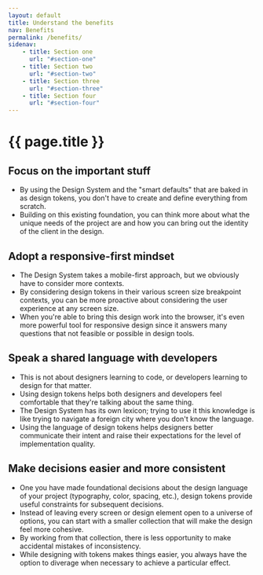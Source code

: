 ```yaml
---
layout: default
title: Understand the benefits
nav: Benefits
permalink: /benefits/
sidenav:
    - title: Section one
      url: "#section-one"
    - title: Section two
      url: "#section-two"
    - title: Section three
      url: "#section-three"
    - title: Section four
      url: "#section-four"
---
```

# {{ page.title }}

## Focus on the important stuff

- By using the Design System and the "smart defaults" that are baked in as design tokens, you don't have to create and define everything from scratch.
- Building on this existing foundation, you can think more about what the unique needs of the project are and how you can bring out the identity of the client in the design.

## Adopt a responsive-first mindset

- The Design System takes a mobile-first approach, but we obviously have to consider more contexts.
- By considering design tokens in their various screen size breakpoint contexts, you can be more proactive about considering the user experience at any screen size.
- When you're able to bring this design work into the browser, it's even more powerful tool for responsive design since it answers many questions that not feasible or possible in design tools.

## Speak a shared language with developers

- This is not about designers learning to code, or developers learning to design for that matter.
- Using design tokens helps both designers and developers feel comfortable that they're talking about the same thing.
- The Design System has its own lexicon; trying to use it this knowledge is like trying to navigate a foreign city where you don't know the language.
- Using the language of design tokens helps designers better communicate their intent and raise their expectations for the level of implementation quality.

## Make decisions easier and more consistent

- One you have made foundational decisions about the design language of your project (typography, color, spacing, etc.), design tokens provide useful constraints for subsequent decisions.
- Instead of leaving every screen or design element open to a universe of options, you can start with a smaller collection that will make the design feel more cohesive.
- By working from that collection, there is less opportunity to make accidental mistakes of inconsistency.
- While designing with tokens makes things easier, you always have the option to diverage when necessary to achieve a particular effect.